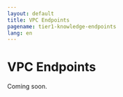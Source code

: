 ```yaml
---
layout: default
title: VPC Endpoints
pagename: tier1-knowledge-endpoints
lang: en
---
```


# VPC Endpoints

Coming soon.